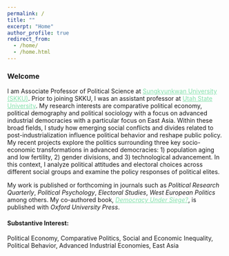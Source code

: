 ```yaml
---
permalink: /
title: ""
excerpt: "Home"
author_profile: true
redirect_from: 
  - /home/
  - /home.html
---
```


### Welcome

<dl>
I am Associate Professor of Political Science at <a href="https://www.skku.edu/eng/" style="color: #82E0AA">Sungkyunkwan University (SKKU)</a>. Prior to joining SKKU, I was an assistant professor at <a href="http://www.usu.edu/" style="color: #82E0AA">Utah State University</a>. My research interests are comparative political economy, political demography and political sociology with a focus on advanced industrial democracies with a particular focus on East Asia. Within these broad fields, I study how emerging social conflicts and divides related to post-industrialization influence political behavior and reshape public policy. My recent projects explore the politics surrounding three key socio-economic transformations in advanced democracies: 1) population aging and low fertility, 2) gender divisions, and 3) technological advancement. In this context, I analyze political attitudes and electoral choices across different social groups and examine the policy responses of political elites.
 </dl>
  
 

 <dl>
 My work is published or forthcoming in journals such as <i>Political Research Quarterly</i>, <i>Political Psychology</i>, <i>Electoral Studies</i>, <i>West European Politics</i> among others. My co-authored book, <a href="https://global.oup.com/academic/product/democracy-under-siege-9780198846208?lang=en&cc=us" style="color: #82E0AA"><i>Democracy Under Siege?</i></a>, is published with <i>Oxford University Press</i>.
</dl>



#### Substantive Interest:
Political Economy, Comparative Politics, Social and Economic Inequality, Political Behavior, Advanced Industrial Economies, East Asia


